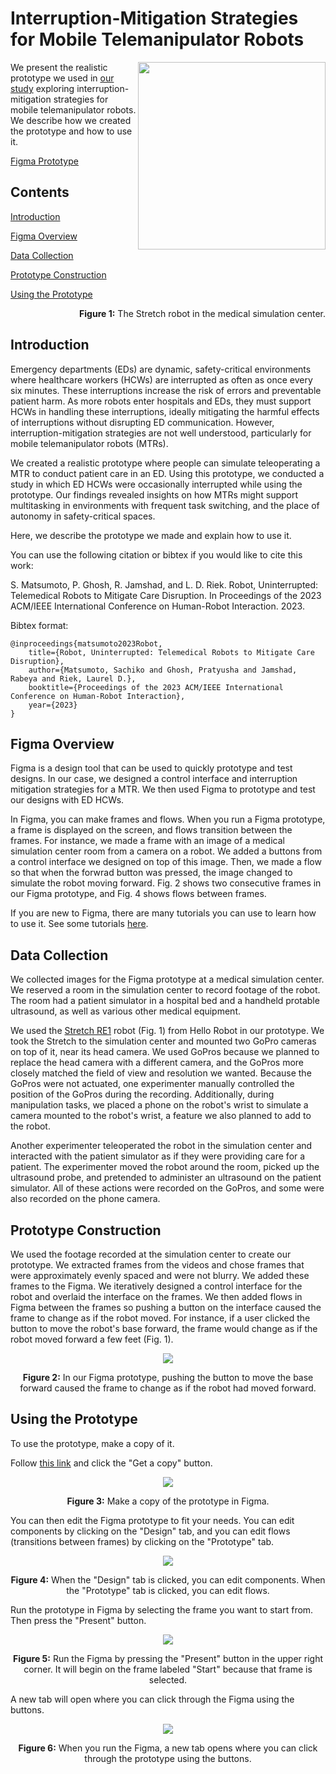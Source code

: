 # Interruption-Mitigation Strategies for Mobile Telemanipulator Robots

<img src="https://user-images.githubusercontent.com/11902748/210017424-bca4f806-0bb9-4546-a322-78da01e45573.jpg" align="right" width=300>

We present the realistic prototype we used in [our study](https://cseweb.ucsd.edu/~smatsumo/HRI2023_matsumoto.pdf) exploring interruption-mitigation strategies for mobile telemanipulator robots. We describe how we created the prototype and how to use it.

[Figma Prototype](https://www.figma.com/community/file/1190400578743283663)

## Contents

[Introduction](#introduction)

[Figma Overview](#figma-overview)

[Data Collection](#data-collection)

[Prototype Construction](#prototype-construction)

[Using the Prototype](#using-the-prototype)

<p align="right">
<b>Figure 1:</b> The Stretch robot in the medical simulation center.
</p>



## Introduction

Emergency departments (EDs) are dynamic, safety-critical environments where healthcare workers (HCWs) are interrupted as often as once every six minutes. These interruptions increase the risk of errors and preventable patient harm. As more robots enter hospitals and EDs, they must support HCWs in handling these interruptions, ideally mitigating the harmful effects of interruptions without disrupting ED communication. However, interruption-mitigation strategies are not well understood, particularly for mobile telemanipulator robots (MTRs).

We created a realistic prototype where people can simulate teleoperating a MTR to conduct patient care in an ED. Using this prototype, we conducted a study in which ED HCWs were occasionally interrupted while using the prototype. Our findings revealed insights on how MTRs might support multitasking in environments with frequent task switching, and the place of autonomy in safety-critical spaces.

Here, we describe the prototype we made and explain how to use it.

You can use the following citation or bibtex if you would like to cite this work:

S. Matsumoto, P. Ghosh, R. Jamshad, and L. D. Riek. Robot, Uninterrupted: Telemedical Robots to Mitigate Care Disruption. In Proceedings of the 2023 ACM/IEEE International Conference on Human-Robot Interaction. 2023.

Bibtex format:

```
@inproceedings{matsumoto2023Robot,
    title={Robot, Uninterrupted: Telemedical Robots to Mitigate Care Disruption},
    author={Matsumoto, Sachiko and Ghosh, Pratyusha and Jamshad, Rabeya and Riek, Laurel D.},
    booktitle={Proceedings of the 2023 ACM/IEEE International Conference on Human-Robot Interaction},
    year={2023}
}
```

## Figma Overview

Figma is a design tool that can be used to quickly prototype and test designs. In our case, we designed a control interface and interruption mitigation strategies for a MTR. We then used Figma to prototype and test our designs with ED HCWs.

In Figma, you can make frames and flows. When you run a Figma prototype, a frame is displayed on the screen, and flows transition between the frames. For instance, we made a frame with an image of a medical simulation center room from a camera on a robot. We added a buttons from a control interface we designed on top of this image. Then, we made a flow so that when the forwrad button was pressed, the image changed to simulate the robot moving forward. Fig. 2 shows two consecutive frames in our Figma prototype, and Fig. 4 shows flows between frames.

If you are new to Figma, there are many tutorials you can use to learn how to use it. See some tutorials [here](https://help.figma.com/hc/en-us/sections/4405269443991-Figma-for-Beginners-4-parts-).

## Data Collection

We collected images for the Figma prototype at a medical simulation center. We reserved a room in the simulation center to record footage of the robot. The room had a patient simulator in a hospital bed and a handheld protable ultrasound, as well as various other medical equipment.

We used the [Stretch RE1](https://hello-robot.com/product) robot (Fig. 1) from Hello Robot in our prototype. We took the Stretch to the simulation center and mounted two GoPro cameras on top of it, near its head camera. We used GoPros because we planned to replace the head camera with a different camera, and the GoPros more closely matched the field of view and resolution we wanted. Because the GoPros were not actuated, one experimenter manually controlled the position of the GoPros during the recording. Additionally, during manipulation tasks, we placed a phone on the robot's wrist to simulate a camera mounted to the robot's wrist, a feature we also planned to add to the robot.

Another experimenter teleoperated the robot in the simulation center and interacted with the patient simulator as if they were providing care for a patient. The experimenter moved the robot around the room, picked up the ultrasound probe, and pretended to administer an ultrasound on the patient simulator. All of these actions were recorded on the GoPros, and some were also recorded on the phone camera.

## Prototype Construction

We used the footage recorded at the simulation center to create our prototype. We extracted frames from the videos and chose frames that were approximately evenly spaced and were not blurry. We added these frames to the Figma. We iteratively designed a control interface for the robot and overlaid the interface on the frames. We then added flows in Figma between the frames so pushing a button on the interface caused the frame to change as if the robot moved. For instance, if a user clicked the button to move the robot's base forward, the frame would change as if the robot moved forward a few feet (Fig. 1).

<p align="center">
<img src="https://user-images.githubusercontent.com/11902748/210017088-0a9a7fff-e3cd-44b5-b327-5b5bf532e41c.png"</img>
</p>

<p align="center">
<b>Figure 2:</b> In our Figma prototype, pushing the button to move the base forward caused the frame to change as if the robot had moved forward.
</p>

## Using the Prototype

To use the prototype, make a copy of it.

Follow [this link](https://www.figma.com/community/file/1190400578743283663) and click the "Get a copy" button.

<p align="center">
<img src="https://user-images.githubusercontent.com/11902748/210149256-a88af4c9-fb1f-48eb-910d-c3e72e846bd7.png"></img>
</p>

<p align="center">
<b>Figure 3:</b> Make a copy of the prototype in Figma.
</p>

You can then edit the Figma prototype to fit your needs. You can edit components by clicking on the "Design" tab, and you can edit flows (transitions between frames) by clicking on the "Prototype" tab.

<p align="center">
<img src="https://user-images.githubusercontent.com/11902748/210150184-9d6970b3-ac04-46ad-b0a0-fca7f394edcb.png"></img>
</p>

<p align="center">
<b>Figure 4:</b> When the "Design" tab is clicked, you can edit components. When the "Prototype" tab is clicked, you can edit flows.
</p>

Run the prototype in Figma by selecting the frame you want to start from. Then press the "Present" button.

<p align="center">
<img src="https://user-images.githubusercontent.com/11902748/210149977-29ca19da-7d88-44db-91f0-1307fa502951.png"></img>
</p>

<p align="center">
<b>Figure 5:</b> Run the Figma by pressing the "Present" button in the upper right corner. It will begin on the frame labeled "Start" because that frame is selected.
</p>

A new tab will open where you can click through the Figma using the buttons.

<p align="center">
<img src="https://user-images.githubusercontent.com/11902748/210149590-457a2a98-30d4-4903-a6f0-b875e3532ba5.png"></img>
</p>

<p align="center">
<b>Figure 6:</b> When you run the Figma, a new tab opens where you can click through the prototype using the buttons.
</p>
